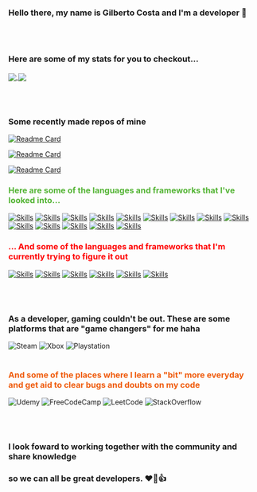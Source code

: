 
### <strong>Hello there, my name is Gilberto Costa and I'm a developer 👋</strong>
<br></br>

### <strong>Here are some of my stats for you to checkout...</strong> ###
<lb></lb>

<a href="https://github.com/anuraghazra/github-readme-stats">
  <img align="center" src="https://github-readme-stats.vercel.app/api?username=Ginkno&theme=dracula" />
</a>

<a href="https://github.com/anuraghazra/github-readme-stats">
  <img align="center" src="https://github-readme-stats.vercel.app/api/top-langs/?username=Ginkno&layout=compact&theme=transparent" />
</a>

<br></br>

### Some recently made repos of mine ###
<lb></lb>

[![Readme Card](https://github-readme-stats.vercel.app/api/pin/?username=Ginkno&repo=Browser-automation-with-python&show_owner=true)](https://github.com/anuraghazra/github-readme-stats)

[![Readme Card](https://github-readme-stats.vercel.app/api/pin/?username=Ginkno&repo=NTSL-trading&show_owner=true)](https://github.com/anuraghazra/github-readme-stats)

[![Readme Card](https://github-readme-stats.vercel.app/api/pin/?username=Ginkno&repo=Projeto-DIO-GitHub-Desafio&show_owner=true)](https://github.com/anuraghazra/github-readme-stats)

### <strong><p style="color:54B435">Here are some of the languages and frameworks that I've looked into...</p></strong> ###
<lb></lb>

[![Skills](https://img.shields.io/badge/HTML5-E34F26?style=for-the-badge&logo=html5&logoColor=white)]()
[![Skills](https://img.shields.io/badge/CSS3-1572B6?style=for-the-badge&logo=css3&logoColor=white)]()
[![Skills](https://img.shields.io/badge/Shell_Script-121011?style=for-the-badge&logo=gnu-bash&logoColor=white)]()
[![Skills](https://img.shields.io/badge/JavaScript-F7DF1E?style=for-the-badge&logo=javascript&logoColor=black)]()
[![Skills](https://img.shields.io/badge/Node.js-43853D?style=for-the-badge&logo=node.js&logoColor=white)]()
[![Skills](https://img.shields.io/badge/Bootstrap-563D7C?style=for-the-badge&logo=bootstrap&logoColor=white)]()
[![Skills](https://img.shields.io/badge/jQuery-0769AD?style=for-the-badge&logo=jquery&logoColor=white)]()
[![Skills](https://img.shields.io/badge/MySQL-00000F?style=for-the-badge&logo=mysql&logoColor=white)]()
[![Skills](https://img.shields.io/badge/Python-14354C?style=for-the-badge&logo=python&logoColor=blue)]()
[![Skills](https://img.shields.io/badge/C-00599C?style=for-the-badge&logo=c&logoColor=white)]()
[![Skills](https://img.shields.io/badge/MongoDB-4EA94B?style=for-the-badge&logo=mongodb&logoColor=white)]()
[![Skills](https://img.shields.io/badge/Express.js-404D59?style=for-the-badge)]()
[![Skills](https://img.shields.io/badge/Microsoft_Excel-217346?style=for-the-badge&logo=microsoft-excel&logoColor=white)]()
[![Skills](https://img.shields.io/badge/Microsoft_Word-2B579A?style=for-the-badge&logo=microsoft-word&logoColor=white)]()

### <strong><p style="color:red;">... And some of the languages and frameworks that I'm currently trying to figure it out</p></strong> ###
<lb></lb>

[![Skills](https://img.shields.io/badge/React-20232A?style=for-the-badge&logo=react&logoColor=61DAFB)]()
[![Skills](https://img.shields.io/badge/Vue.js-35495E?style=for-the-badge&logo=vue.js&logoColor=4FC08D)]()
[![Skills](https://img.shields.io/badge/Angular-DD0031?style=for-the-badge&logo=angular&logoColor=white)]()
[![Skills](https://img.shields.io/badge/TypeScript-007ACC?style=for-the-badge&logo=typescript&logoColor=white)]()
[![Skills](https://img.shields.io/badge/Java-ED8B00?style=for-the-badge&logo=java&logoColor=black)]()
[![Skills](https://img.shields.io/badge/Kotlin-0095D5?&style=for-the-badge&logo=kotlin&logoColor=white)]()

<br></br>

### As a developer, gaming couldn't be out. These are some platforms that are <strong>"game changers"</strong> for me haha ###
![Steam](https://img.shields.io/badge/steam-%23000000.svg?style=for-the-badge&logo=steam&logoColor=white)
![Xbox](https://img.shields.io/badge/xbox-%23107C10.svg?style=for-the-badge&logo=xbox&logoColor=white)
![Playstation](https://img.shields.io/badge/Playstation-003791?style=for-the-badge&logo=playstation&logoColor=white)
<br></br>
### <strong><p style="color:EF5B0C;"> And some of the places where I learn a "bit" more everyday and get aid to clear bugs and doubts on my code </p></strong> ###

![Udemy](https://img.shields.io/badge/Udemy-EC5252?style=for-the-badge&logo=Udemy&logoColor=white)
![FreeCodeCamp](https://img.shields.io/badge/freecodecamp-27273D?style=for-the-badge&logo=freecodecamp&logoColor=white&)
![LeetCode](https://img.shields.io/badge/-LeetCode-FFA116?style=for-the-badge&logo=LeetCode&logoColor=black)
![StackOverflow](https://img.shields.io/badge/Stack_Overflow-FE7A16?style=for-the-badge&logo=stack-overflow&logoColor=white)

<br></br>

### I look foward to working together with the community and share knowledge
### so we can all be great developers. ❤️‍🔥👍
